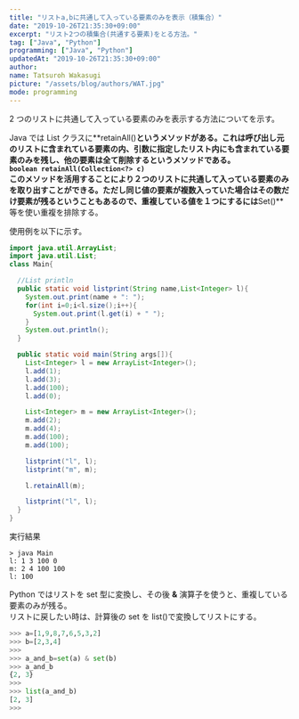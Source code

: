 ```yaml
---
title: "リストa,bに共通して入っている要素のみを表示（積集合）"
date: "2019-10-26T21:35:30+09:00"
excerpt: "リスト2つの積集合(共通する要素)をとる方法。"
tag: ["Java", "Python"]
programming: ["Java", "Python"]
updatedAt: "2019-10-26T21:35:30+09:00"
author:
name: Tatsuroh Wakasugi
picture: "/assets/blog/authors/WAT.jpg"
mode: programming
---
```


2 つのリストに共通して入っている要素のみを表示する方法についてを示す。

<div class="note_content_by_programming_language" id="note_content_Java">

Java では List クラスに**retainAll()**というメソッドがある。これは呼び出し元のリストに含まれている要素の内、引数に指定したリスト内にも含まれている要素のみを残し、他の要素は全て削除するというメソッドである。  
`boolean retainAll(Collection<?> c)`  
このメソッドを活用することにより２つのリストに共通して入っている要素のみを取り出すことができる。ただし同じ値の要素が複数入っていた場合はその数だけ要素が残るということもあるので、重複している値を１つにするには**Set()**等を使い重複を排除する。

使用例を以下に示す。

```java
import java.util.ArrayList;
import java.util.List;
class Main{

  //List println
  public static void listprint(String name,List<Integer> l){
    System.out.print(name + ": ");
    for(int i=0;i<l.size();i++){
      System.out.print(l.get(i) + " ");
    }
    System.out.println();
  }

  public static void main(String args[]){
    List<Integer> l = new ArrayList<Integer>();
    l.add(1);
    l.add(3);
    l.add(100);
    l.add(0);

    List<Integer> m = new ArrayList<Integer>();
    m.add(2);
    m.add(4);
    m.add(100);
    m.add(100);

    listprint("l", l);
    listprint("m", m);

    l.retainAll(m);

    listprint("l", l);
  }
}
```

実行結果

```
> java Main
l: 1 3 100 0
m: 2 4 100 100
l: 100
```

</div>
<div class="note_content_by_programming_language" id="note_content_Python">

Python ではリストを set 型に変換し、その後 **&** 演算子を使うと、重複している要素のみが残る。  
リストに戻したい時は、計算後の set を list()で変換してリストにする。

```python
>>> a=[1,9,8,7,6,5,3,2]
>>> b=[2,3,4]
>>>
>>> a_and_b=set(a) & set(b)
>>> a_and_b
{2, 3}
>>>
>>> list(a_and_b)
[2, 3]
>>>
```

</div>
